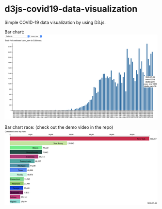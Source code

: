 # d3js-covid19-data-visualization
Simple COVID-19 data visualization by using D3.js. 

Bar chart:
![alt text](COVID19_Screenshot.png)

Bar chart race: (check out the demo video in the repo)
![alt text](COVID19Race_Screenshot.png)
